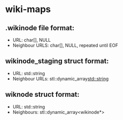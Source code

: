 # wiki-maps

## .wikinode file format:
- URL: char[], NULL
- Neighbour URLS: char[], NULL, repeated until EOF

## wikinode_staging struct format:
- URL: std::string
- Neighbour URLs: stl::dynamic_array<std::string>

## wiknode struct format:
- URL: std::string
- Neighbours: stl::dynamic_array<wikinode*>